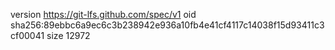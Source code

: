 version https://git-lfs.github.com/spec/v1
oid sha256:89ebbc6a9ec6c3b238942e936a10fb4e41cf4117c14038f15d93411c3cf00041
size 12972

